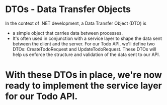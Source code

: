 # DTOs - Data Transfer Objects
In the context of .NET development, a Data Transfer Object (DTO) is 
- a simple object that carries data between processes. 
- It's often used in conjunction with a service layer to shape the data sent between the client and the server.
For our Todo API, we'll define two DTOs: CreateTodoRequest and UpdateTodoRequest. These DTOs will help us enforce the structure and validation of the data sent to our API.

# With these DTOs in place, we're now ready to implement the service layer for our Todo API.

